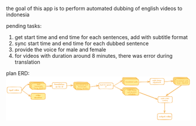 the goal of this app is to perform automated dubbing of english videos to indonesia

pending tasks:
1. get start time and end time for each sentences, add with subtitle format
2. sync start time and end time for each dubbed sentence
3. provide the voice for male and female
4. for videos with duration around 8 minutes, there was error during translation

plan ERD:
![ERD Diagram](erd.png)